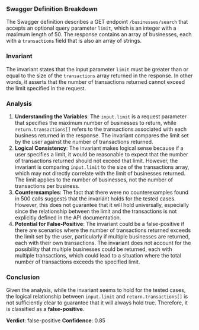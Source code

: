 ### Swagger Definition Breakdown
The Swagger definition describes a GET endpoint `/businesses/search` that accepts an optional query parameter `limit`, which is an integer with a maximum length of 50. The response contains an array of businesses, each with a `transactions` field that is also an array of strings.

### Invariant
The invariant states that the input parameter `limit` must be greater than or equal to the size of the `transactions` array returned in the response. In other words, it asserts that the number of transactions returned cannot exceed the limit specified in the request.

### Analysis
1. **Understanding the Variables**: The `input.limit` is a request parameter that specifies the maximum number of businesses to return, while `return.transactions[]` refers to the transactions associated with each business returned in the response. The invariant compares the limit set by the user against the number of transactions returned.
2. **Logical Consistency**: The invariant makes logical sense because if a user specifies a limit, it would be reasonable to expect that the number of transactions returned should not exceed that limit. However, the invariant is comparing `input.limit` to the size of the transactions array, which may not directly correlate with the limit of businesses returned. The limit applies to the number of businesses, not the number of transactions per business.
3. **Counterexamples**: The fact that there were no counterexamples found in 500 calls suggests that the invariant holds for the tested cases. However, this does not guarantee that it will hold universally, especially since the relationship between the limit and the transactions is not explicitly defined in the API documentation.
4. **Potential for False-Positive**: The invariant could be a false-positive if there are scenarios where the number of transactions returned exceeds the limit set by the user, particularly if multiple businesses are returned, each with their own transactions. The invariant does not account for the possibility that multiple businesses could be returned, each with multiple transactions, which could lead to a situation where the total number of transactions exceeds the specified limit.

### Conclusion
Given the analysis, while the invariant seems to hold for the tested cases, the logical relationship between `input.limit` and `return.transactions[]` is not sufficiently clear to guarantee that it will always hold true. Therefore, it is classified as a **false-positive**. 

**Verdict**: false-positive
**Confidence**: 0.85
